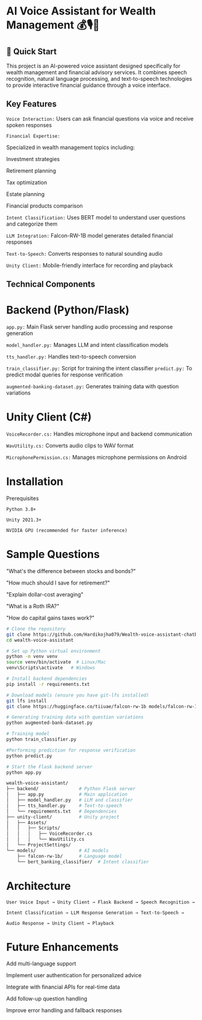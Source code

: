 # AI Voice Assistant for Wealth Management 💰🎙️🤖

## 🚀 Quick Start
This project is an AI-powered voice assistant designed specifically for wealth management and financial advisory services. It combines speech recognition, natural language processing, and text-to-speech technologies to provide interactive financial guidance through a voice interface.

## Key Features

```Voice Interaction:``` Users can ask financial questions via voice and receive spoken responses

```Financial Expertise:``` 

Specialized in wealth management topics including:

Investment strategies

Retirement planning

Tax optimization

Estate planning

Financial products comparison

```Intent Classification:``` Uses BERT model to understand user questions and categorize them

```LLM Integration:``` Falcon-RW-1B model generates detailed financial responses

```Text-to-Speech:``` Converts responses to natural sounding audio

```Unity Client:``` Mobile-friendly interface for recording and playback

## Technical Components

# Backend (Python/Flask)
```app.py:``` Main Flask server handling audio processing and response generation

```model_handler.py:``` Manages LLM and intent classification models

```tts_handler.py:``` Handles text-to-speech conversion

```train_classifier.py:``` Script for training the intent classifier
```predict.py:``` To predict modal queries for response verification

```augmented-banking-dataset.py:``` Generates training data with question variations

# Unity Client (C#)
```VoiceRecorder.cs:``` Handles microphone input and backend communication

```WavUtility.cs:``` Converts audio clips to WAV format

```MicrophonePermission.cs:``` Manages microphone permissions on Android

# Installation
Prerequisites 

```Python 3.8+```

```Unity 2021.3+```

```NVIDIA GPU (recommended for faster inference)```

# Sample Questions

"What's the difference between stocks and bonds?"

"How much should I save for retirement?"

"Explain dollar-cost averaging"

"What is a Roth IRA?"

"How do capital gains taxes work?"

```bash
# Clone the repository
git clone https://github.com/Hardikojha079/Wealth-voice-assistant-chatbot.git
cd wealth-voice-assistant

# Set up Python virtual environment
python -m venv venv
source venv/bin/activate  # Linux/Mac
venv\Scripts\activate   # Windows

# Install backend dependencies
pip install -r requirements.txt

# Download models (ensure you have git-lfs installed)
git lfs install
git clone https://huggingface.co/tiiuae/falcon-rw-1b models/falcon-rw-1b

# Generating training data with question variations
python augmented-bank-dataset.py

# Training model
python train_classifier.py

#Performing prediction for response verification
python predict.py

# Start the Flask backend server
python app.py

wealth-voice-assistant/
├── backend/               # Python Flask server
│   ├── app.py             # Main application
│   ├── model_handler.py   # LLM and classifier
│   ├── tts_handler.py     # Text-to-speech
│   └── requirements.txt   # Dependencies
├── unity-client/          # Unity project
│   ├── Assets/
│   │   ├── Scripts/
│   │   │   ├── VoiceRecorder.cs
│   │   │   └── WavUtility.cs
│   └── ProjectSettings/
└── models/                # AI models
    ├── falcon-rw-1b/      # Language model
    └── bert_banking_classifier/  # Intent classifier
```
# Architecture

```User Voice Input → Unity Client → Flask Backend → Speech Recognition → ```

```Intent Classification → LLM Response Generation → Text-to-Speech →```

```Audio Response → Unity Client → Playback```

# Future Enhancements

Add multi-language support

Implement user authentication for personalized advice

Integrate with financial APIs for real-time data

Add follow-up question handling

Improve error handling and fallback responses

